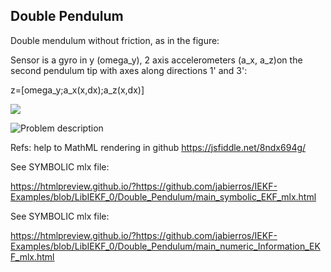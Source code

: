 ## Double Pendulum
Double mendulum without friction, as in the figure:

Sensor is a gyro in y (omega_y), 2 axis accelerometers (a_x, a_z)on the second pendulum tip with axes along directions 1' and 3':

z=[omega_y;a_x(x,dx);a_z(x,dx)]

<img src="https://render.githubusercontent.com/render/math?math=%5Cmathbf%7Bz%7D%3D%5Cbegin%7Bbmatrix%7D%0A%5Comega_y%5C%5C%0Aa_x%5C%5C%0Aa_z%5Cend%7Bbmatrix%7D">


![Problem description](https://github.com/jabierros/IEKF-Examples/blob/main/Double_Pendulum/double_pendulum.png)

Refs: help to MathML rendering in github https://jsfiddle.net/8ndx694g/

See SYMBOLIC mlx file: 

https://htmlpreview.github.io/?https://github.com/jabierros/IEKF-Examples/blob/LibIEKF_0/Double_Pendulum/main_symbolic_EKF_mlx.html

See SYMBOLIC mlx file: 

https://htmlpreview.github.io/?https://github.com/jabierros/IEKF-Examples/blob/LibIEKF_0/Double_Pendulum/main_numeric_Information_EKF_mlx.html

